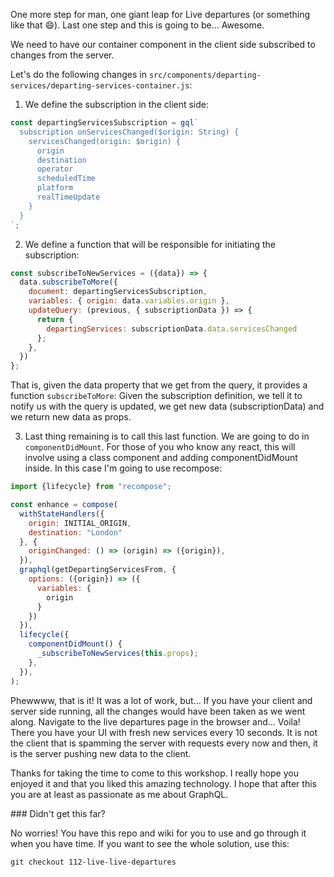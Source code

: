 One more step for man, one giant leap for Live departures (or something like that 😄). 
Last one step and this is going to be... Awesome.

We need to have our container component in the client side subscribed to changes from the server.

Let's do the following changes in `src/components/departing-services/departing-services-container.js`:

1. We define the subscription in the client side:
```js
const departingServicesSubscription = gql`
  subscription onServicesChanged($origin: String) {
    servicesChanged(origin: $origin) {
      origin
      destination
      operator
      scheduledTime
      platform
      realTimeUpdate
    }
  }
`;
```

2. We define a function that will be responsible for initiating the subscription:
```js
const subscribeToNewServices = ({data}) => {
  data.subscribeToMore({
    document: departingServicesSubscription,
    variables: { origin: data.variables.origin },
    updateQuery: (previous, { subscriptionData }) => {
      return {
        departingServices: subscriptionData.data.servicesChanged
      };
    },
  })
};
``` 
That is, given the data property that we get from the query, it provides a function `subscribeToMore`: Given the subscription definition, we tell it to notify us with the query is updated, we get new data (subscriptionData) and we return new data as props.

3. Last thing remaining is to call this last function. We are going to do in `componentDidMount`. For those of you who know any react, this will involve using a class component and adding componentDidMount inside. 
In this case I'm going to use recompose:

```js
import {lifecycle} from "recompose";

const enhance = compose(
  withStateHandlers({
    origin: INITIAL_ORIGIN,
    destination: "London"
  }, {
    originChanged: () => (origin) => ({origin}),
  }),
  graphql(getDepartingServicesFrom, {
    options: ({origin}) => ({
      variables: {
        origin
      }
    })
  }),
  lifecycle({
    componentDidMount() {
      _subscribeToNewServices(this.props);
    },
  }),
);
```

Phewwww, that is it! It was a lot of work, but...
If you have your client and server side running, all the changes would have been taken as we went along. Navigate to the live departures page in the browser and... Voila!
There you have your UI with fresh new services every 10 seconds. It is not the client that is spamming the server with requests every now and then, it is the server pushing new data to the client.

Thanks for taking the time to come to this workshop. I really hope you enjoyed it and that you liked this amazing technology.
I hope that after this you are at least as passionate as me about GraphQL.

### Didn't get this far?

No worries! You have this repo and wiki for you to use and go through it when you have time.
If you want to see the whole solution, use this:

`git checkout 112-live-live-departures`